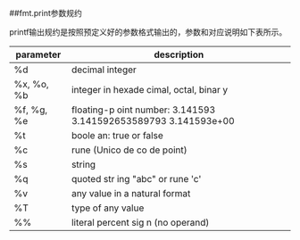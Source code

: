 
##fmt.print参数规约

printf输出规约是按照预定义好的参数格式输出的，参数和对应说明如下表所示。

parameter    | description
------------ | -------------
%d           |decimal integer
%x, %o, %b   |integer in hexade cimal, octal, binar y
%f, %g, %e   |floating-p oint number: 3.141593 3.141592653589793 3.141593e+00
%t           |boole an: true or false
%c           |rune (Unico de co de point)
%s           |string
%q           |quoted str ing "abc" or rune 'c'
%v           |any value in a natural format
%T           |type of any value
%%           |literal percent sig n (no operand)

